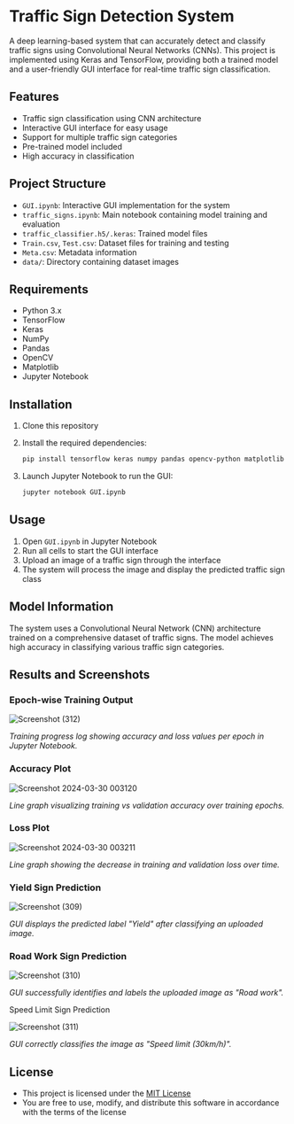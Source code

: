 # Traffic Sign Detection System

A deep learning-based system that can accurately detect and classify traffic signs using Convolutional Neural Networks (CNNs). This project is implemented using Keras and TensorFlow, providing both a trained model and a user-friendly GUI interface for real-time traffic sign classification.

## Features

- Traffic sign classification using CNN architecture
- Interactive GUI interface for easy usage
- Support for multiple traffic sign categories
- Pre-trained model included
- High accuracy in classification

## Project Structure

- `GUI.ipynb`: Interactive GUI implementation for the system
- `traffic_signs.ipynb`: Main notebook containing model training and evaluation
- `traffic_classifier.h5/.keras`: Trained model files
- `Train.csv`, `Test.csv`: Dataset files for training and testing
- `Meta.csv`: Metadata information
- `data/`: Directory containing dataset images

## Requirements

- Python 3.x
- TensorFlow
- Keras
- NumPy
- Pandas
- OpenCV
- Matplotlib
- Jupyter Notebook

## Installation

1. Clone this repository

2. Install the required dependencies:
   ```bash
   pip install tensorflow keras numpy pandas opencv-python matplotlib jupyter
   ```
   
3. Launch Jupyter Notebook to run the GUI:
   ```bash
   jupyter notebook GUI.ipynb
   ```

## Usage

1. Open `GUI.ipynb` in Jupyter Notebook
2. Run all cells to start the GUI interface
3. Upload an image of a traffic sign through the interface
4. The system will process the image and display the predicted traffic sign class

## Model Information

The system uses a Convolutional Neural Network (CNN) architecture trained on a comprehensive dataset of traffic signs. The model achieves high accuracy in classifying various traffic sign categories.

## Results and Screenshots

### Epoch-wise Training Output

![Screenshot (312)](https://github.com/ayus1234/Traffic_Sign_Detection_System/assets/107507481/db779b23-5a8f-4c40-9964-20b2cbcc22d2)

*Training progress log showing accuracy and loss values per epoch in Jupyter Notebook.*

### Accuracy Plot

![Screenshot 2024-03-30 003120](https://github.com/ayus1234/Traffic_Sign_Detection_System/assets/107507481/fc944e83-f7c8-41e7-ae90-e380e4e5f12d)

*Line graph visualizing training vs validation accuracy over training epochs.*

### Loss Plot

![Screenshot 2024-03-30 003211](https://github.com/ayus1234/Traffic_Sign_Detection_System/assets/107507481/9f7d4c5f-7df4-49aa-b08f-2b8ec7e411d6)

*Line graph showing the decrease in training and validation loss over time.*

### Yield Sign Prediction

![Screenshot (309)](https://github.com/ayus1234/Traffic_Sign_Detection_System/assets/107507481/6305f186-944c-47e6-907c-58a30b2623e2)

*GUI displays the predicted label "Yield" after classifying an uploaded image.*

### Road Work Sign Prediction

![Screenshot (310)](https://github.com/ayus1234/Traffic_Sign_Detection_System/assets/107507481/d66c2b6c-fefb-4b5f-bf70-5096424e111d)

*GUI successfully identifies and labels the uploaded image as "Road work".*

Speed Limit Sign Prediction

![Screenshot (311)](https://github.com/ayus1234/Traffic_Sign_Detection_System/assets/107507481/8a70bee6-24f2-404b-861a-9235846f7db5)

*GUI correctly classifies the image as "Speed limit (30km/h)".*

## License

- This project is licensed under the [MIT License](LICENSE)
- You are free to use, modify, and distribute this software in accordance with the terms of the license
